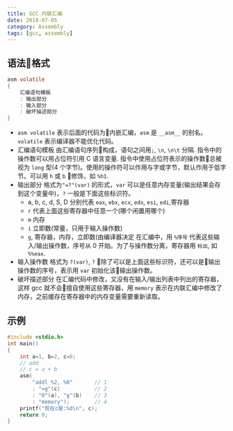 ```yaml
---
title: GCC 内联汇编
date: 2018-07-05
category: Assembly
tags: [gcc, assembly]
---
```


## 语法格式

```C
asm volatile
{
    汇编语句模板
    : 输出部分
    : 输入部分
    : 破坏描述部分
}
```

- `asm volatile`
  表示后面的代码为内嵌汇编，`asm` 是 `__asm__` 的别名。`volatile` 表示编译器不能优化代码。
- 汇编语句模板
  由汇编语句序列构成，语句之间用`;`, `\n`, `\n\t` 分隔. 指令中的操作数可以用占位符引用 C 语言变量. 指令中使用占位符表示的操作数总被视为 `long` 型(4 个字节)。使用的操作符可以作用与字或字节，默认作用于低字节。可以用 `h` 或 `b` 修饰，如 `%h1`.
- 输出部分
  格式为`"=?"(var)` 的形式，`var` 可以是任意内存变量(输出结果会存到这个变量中)，`?` 一般是下面这些标识符。
  - a, b, c, d, S, D 分别代表 `eax`, `ebx`, `ecx`, `edx`, `esi`, `edi`,寄存器
  - `r` 代表上面这些寄存器中任意一个(哪个闲置用哪个)
  - `m` 内存
  - `i` 立即数(常量，只用于输入操作数)
  - `g`, 寄存器，内存，立即数(由编译器决定
  在汇编中，用 `%序号` 代表这些输入/输出操作数，序号从 0 开始。为了与操作数分离，寄存器用 `标出`, 如 `%%eax`.
- 输入操作数
  格式为 `?(var)`, `?` 除了可以是上面这些标识符，还可以是输出操作数的序号，表示用 `var` 初始化该输出操作数。
- 破坏描述部分
  在汇编代码中修改，又没有在输入/输出列表中列出的寄存器，这样 gcc 就不会擅自使用这些寄存器，用 `memory` 表示在内联汇编中修改了内存，之前缓存在寄存器中的内存变量需要重新读取。

## 示例

```C
#include <stdio.h>
int main()
{
    int a=1, b=2, c=0;
    // add
    // c = a + b
    asm(
        "addl %2, %0"       // 1
        : "=g"(c)           // 2
        : "0"(a), "g"(b)    // 3
        : "memory");        // 4
    printf("现在c是:%d\n", c);
    return 0;
}
```